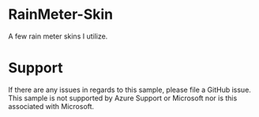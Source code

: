 # RainMeter-Skin
 A few rain meter skins I utilize. 

# Support
If there are any issues in regards to this sample, please file a GitHub issue. This sample is not supported by Azure Support or Microsoft nor is this associated with Microsoft.

